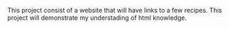 This project consist of a website that will have links to a few recipes. This
project will demonstrate my understading of html knowledge.
